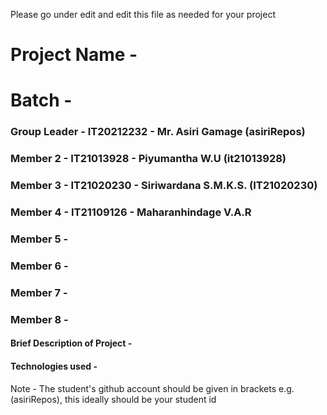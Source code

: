 Please go under edit and edit this file as needed for your project

# Project Name - 
# Batch - 
### Group Leader - IT20212232 - Mr. Asiri Gamage (asiriRepos)
### Member 2 - IT21013928 - Piyumantha W.U (it21013928)
### Member 3 - IT21020230 - Siriwardana S.M.K.S. (IT21020230)
### Member 4 - IT21109126 - Maharanhindage V.A.R
### Member 5 - 
### Member 6 - 
### Member 7 - 
### Member 8 - 

#### Brief Description of Project - 
#### Technologies used - 

Note - The student's github account should be given in brackets e.g. (asiriRepos), this ideally should be your student id 

